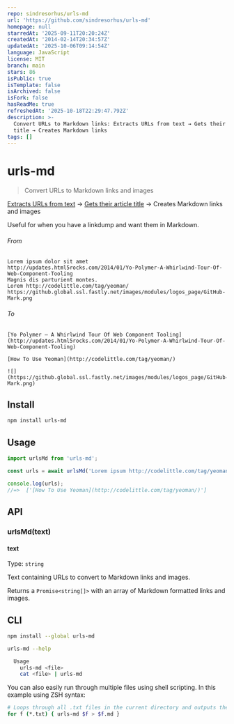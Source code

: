 ```yaml
---
repo: sindresorhus/urls-md
url: 'https://github.com/sindresorhus/urls-md'
homepage: null
starredAt: '2025-09-11T20:20:24Z'
createdAt: '2014-02-14T20:34:57Z'
updatedAt: '2025-10-06T09:14:54Z'
language: JavaScript
license: MIT
branch: main
stars: 86
isPublic: true
isTemplate: false
isArchived: false
isFork: false
hasReadMe: true
refreshedAt: '2025-10-18T22:29:47.792Z'
description: >-
  Convert URLs to Markdown links: Extracts URLs from text → Gets their article
  title → Creates Markdown links
tags: []
---
```


# urls-md

> Convert URLs to Markdown links and images

[Extracts URLs from text](https://github.com/sindresorhus/get-urls) → [Gets their article title](https://github.com/sindresorhus/article-title) → Creates Markdown links and images

Useful for when you have a linkdump and want them in Markdown.

###### From

```
Lorem ipsum dolor sit amet
http://updates.html5rocks.com/2014/01/Yo-Polymer-A-Whirlwind-Tour-Of-Web-Component-Tooling
Magnis dis parturient montes.
Lorem http://codelittle.com/tag/yeoman/
https://github.global.ssl.fastly.net/images/modules/logos_page/GitHub-Mark.png
```

###### To

```
[Yo Polymer – A Whirlwind Tour Of Web Component Tooling](http://updates.html5rocks.com/2014/01/Yo-Polymer-A-Whirlwind-Tour-Of-Web-Component-Tooling)

[How To Use Yeoman](http://codelittle.com/tag/yeoman/)

![](https://github.global.ssl.fastly.net/images/modules/logos_page/GitHub-Mark.png)
```

## Install

```sh
npm install urls-md
```

## Usage

```js
import urlsMd from 'urls-md';

const urls = await urlsMd('Lorem ipsum http://codelittle.com/tag/yeoman/');

console.log(urls);
//=>  ['[How To Use Yeoman](http://codelittle.com/tag/yeoman/)']
```

## API

### urlsMd(text)

#### text

Type: `string`

Text containing URLs to convert to Markdown links and images.

Returns a `Promise<string[]>` with an array of Markdown formatted links and images.

## CLI

```sh
npm install --global urls-md
```

```sh
urls-md --help

  Usage
    urls-md <file>
    cat <file> | urls-md
```

You can also easily run through multiple files using shell scripting. In this example using ZSH syntax:

```sh
# Loops through all .txt files in the current directory and outputs the converted files with .md extension
for f (*.txt) { urls-md $f > $f.md }
```
